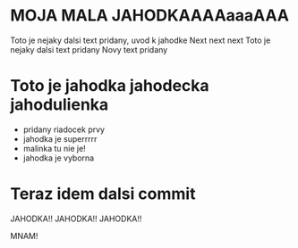 # MOJA MALA JAHODKAAAAaaaAAA

Toto je nejaky dalsi text pridany, uvod k jahodke
Next next next
Toto je nejaky dalsi text pridany
Novy text pridany

# Toto je jahodka jahodecka jahodulienka

* pridany riadocek prvy
* jahodka je superrrrr
* malinka tu nie je!
* jahodka je vyborna

# Teraz idem dalsi commit

JAHODKA!!
JAHODKA!!
JAHODKA!!

MNAM!